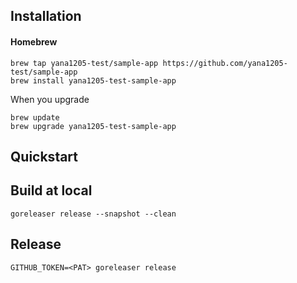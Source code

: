 ## Installation

#### Homebrew

```
brew tap yana1205-test/sample-app https://github.com/yana1205-test/sample-app
brew install yana1205-test-sample-app
```

When you upgrade
```
brew update
brew upgrade yana1205-test-sample-app
```

## Quickstart

## Build at local
```
goreleaser release --snapshot --clean
```

## Release
```
GITHUB_TOKEN=<PAT> goreleaser release
```